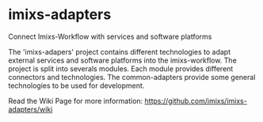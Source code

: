 imixs-adapters
==============

Connect Imixs-Workflow with services and software platforms

The 'imixs-adapers' project contains different technologies to adapt external services and software platforms into the imixs-workflow. The project is split into severals modules. Each module provides different connectors and technologies. The common-adapters provide some general technologies to be used for development. 

Read the Wiki Page for more information: https://github.com/imixs/imixs-adapters/wiki
